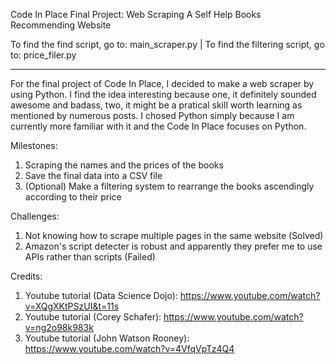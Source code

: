 Code In Place Final Project:
Web Scraping A Self Help Books Recommending Website

To find the find script, go to: main_scraper.py |
To find the filtering script, go to: price_filer.py

---------------------------------------------------------------------------------------------------------
For the final project of Code In Place, I decided to make a web scraper by using Python.
I find the idea interesting because one, it definitely sounded awesome and badass, two,
it might be a pratical skill worth learning as mentioned by numerous posts. I chosed Python
simply because I am currently more familiar with it and the Code In Place focuses on Python.

Milestones:
1. Scraping the names and the prices of the books
2. Save the final data into a CSV file
3. (Optional) Make a filtering system to rearrange the books ascendingly according to their price

Challenges:
1. Not knowing how to scrape multiple pages in the same website (Solved)
2. Amazon's script detecter is robust and apparently they prefer me to use APIs rather than scripts (Failed)


Credits:
1. Youtube tutorial (Data Science Dojo):
https://www.youtube.com/watch?v=XQgXKtPSzUI&t=11s
2. Youtube tutorial (Corey Schafer):
https://www.youtube.com/watch?v=ng2o98k983k
3. Youtube tutorial (John Watson Rooney):
https://www.youtube.com/watch?v=4VfqVpTz4Q4
